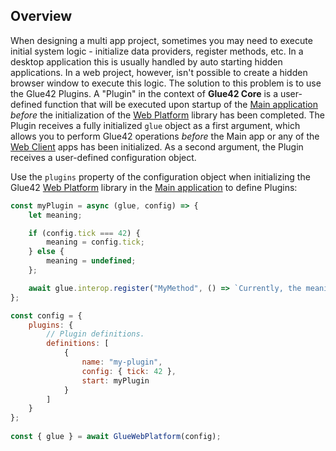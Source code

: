 ## Overview

When designing a multi app project, sometimes you may need to execute initial system logic - initialize data providers, register methods, etc. In a desktop application this is usually handled by auto starting hidden applications. In a web project, however, isn't possible to create a hidden browser window to execute this logic. The solution to this problem is to use the Glue42 Plugins. A "Plugin" in the context of **Glue42 Core** is a user-defined function that will be executed upon startup of the [Main application](../../core-concepts/web-platform/overview/index.html) *before* the initialization of the [Web Platform](https://www.npmjs.com/package/@glue42/web-platform) library has been completed. The Plugin receives a fully initialized `glue` object as a first argument, which allows you to perform Glue42 operations *before* the Main app or any of the [Web Client]() apps has been initialized. As a second argument, the Plugin receives a user-defined configuration object.

Use the `plugins` property of the configuration object when initializing the Glue42 [Web Platform](https://www.npmjs.com/package/@glue42/web-platform) library in the [Main application](../../core-concepts/web-platform/overview/index.html) to define Plugins:

```javascript
const myPlugin = async (glue, config) => {
    let meaning;

    if (config.tick === 42) {
        meaning = config.tick;
    } else {
        meaning = undefined;
    };

    await glue.interop.register("MyMethod", () => `Currently, the meaning of life is ${meaning}.`);
};

const config = {
    plugins: {
        // Plugin definitions.
        definitions: [
            {
                name: "my-plugin",
                config: { tick: 42 },
                start: myPlugin
            }
        ]
    }
};
 
const { glue } = await GlueWebPlatform(config);
```